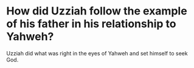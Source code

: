 # How did Uzziah follow the example of his father in his relationship to Yahweh?

Uzziah did what was right in the eyes of Yahweh and set himself to seek God.
